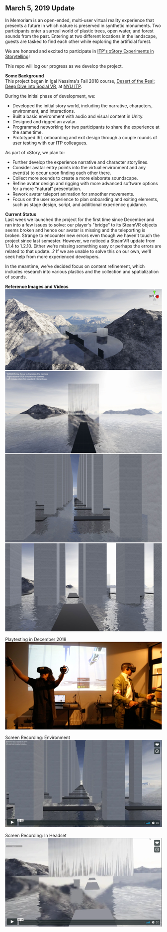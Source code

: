 ## March 5, 2019 Update
In Memoriam is an open-ended, multi-user virtual reality experience that presents a future in which nature is preserved 
in synthetic monuments. Two participants enter a surreal world of plastic trees, open water, and forest sounds from the past. Entering at two different locations in the landscape, guests are tasked to find each other while exploring the artificial forest. 

We are honored and excited to participate in [ITP's xStory Experiments in Storytelling](https://www.itpxstory.com/)!

This repo will log our progress as we develop the project.

<strong>Some Background</strong><br>
This project began in Igal Nassima's Fall 2018 course, [Desert of the Real: Deep Dive into Social VR](https://github.com/igaln/DesertOfTheReal), at [NYU ITP](https://tisch.nyu.edu/itp).<br>

During the initial phase of development, we:
<ul>
<li>Developed the initial story world, including the narrative, characters, environment, and interactions.</li>
<li>Built a basic environment with audio and visual content in Unity.</li>
<li>Designed and rigged an avatar.</li>
<li>Programmed networking for two participants to share the experience at the same time.</li>
<li>Prototyped IRL onboarding and exit design through a couple rounds of user testing with our ITP colleagues.</li>
</ul>

As part of xStory, we plan to:
<ul>
<li>Further develop the experience narrative and character storylines.</li>
<li>Consider avatar entry points into the virtual environment and any event(s) to occur upon finding each other there.</li>
<li>Collect more sounds to create a more elaborate soundscape.</li>
<li>Refine avatar design and rigging with more advanced software options for a more “natural” presentation.</li>
<li>Rework avatar teleport animation for smoother movements.</li>
<li>Focus on the user experience to plan onboarding and exiting elements, such as stage design, script, and additional experience guidance. 
</ul>

<strong>Current Status</strong><br>
Last week we launched the project for the first time since December and ran into a few issues to solve: our player's "bridge" to its SteamVR objects seems broken and hence our avatar is missing and the teleporting is broken. Strange to encounter new errors even though we haven't touch the project since last semester. However, we noticed a SteamVR update from 1.1.4 to 1.2.10. Either we're missing something easy or perhaps the errors are related to that update...? If we are unable to solve this on our own, we'll seek help from more experienced developers.

In the meantime, we've decided focus on content refinement, which includes research into various plastics and the collection and spatialization of sounds.

<strong>Reference Images and Videos</strong><br>
![screenshot 1](img/inmemoriam1.jpg)
![screenshot 2](img/inmemoriam2.jpg)
![screenshot 3](img/inmemoriam3.jpg)
![screenshot 4](img/inmemoriam4.jpg)

Playtesting in December 2018
![screenshot 5](img/inmemoriam5.jpg)

Screen Recording: Environment
[![screenshot 6](img/inmemoriam6.png)](https://vimeo.com/321570246/f6e9fab1d3)

Screen Recording: In Headset
[![screenshot 7](img/inmemoriam7.png)](https://vimeo.com/321569152/bf1f5273a1)
